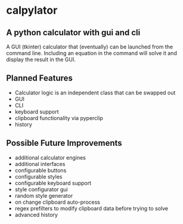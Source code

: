# calpylator
## A python calculator with gui and cli
A GUI (tkinter) calculator that (eventually) can be launched from the command line. Including an equation in the command will solve it and display the result in the GUI.

## Planned Features
* Calculator logic is an independent class that can be swapped out
* GUI
* CLI
* keyboard support
* clipboard functionality via pyperclip
* history

## Possible Future Improvements
* additional calculator engines
* additional interfaces
* configurable buttons
* configurable styles
* configurable keyboard support
* style configurator gui
* random style generator
* on change clipboard auto-process
* regex prefilters to modify clipboard data before trying to solve
* advanced history

